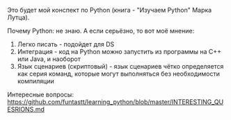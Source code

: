 Это будет мой конспект по Python (книга - "Изучаем Python" Марка Лутца).

Почему Python:
не знаю. А если серьёзно, то вот моё мнение:
1. Легко писать - подойдет для DS 
2. Интеграция - код на Python можно запустить из программы на С++ или Java, и наоборот
3. Язык сценариев (скриптовый) - язык сценариев чётко определяется как серия команд, которые могут выполняться без необходимости компиляции 

Интересные вопросы: https://github.com/funtastt/learning_python/blob/master/INTERESTING_QUESRIONS.md